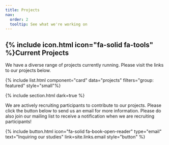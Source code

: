 ```yaml
---
title: Projects
nav:
  order: 2
  tooltip: See what we're working on
---
```


## {% include icon.html icon="fa-solid fa-tools" %}Current Projects

We have a diverse range of projects currently running. Please visit the links to our projects below.  

{% include list.html component="card" data="projects" filters="group: featured" style="small"%}

{% include section.html dark=true %}

We are actively recruiting participants to contribute to our projects. Please click the button below to send us an email for more information. Please do also join our mailing list to receive a notification when we are recruiting participants! 

{%
  include button.html
  icon="fa-solid fa-book-open-reader"
  type="email"
  text="Inquiring our studies"
  link=site.links.email
  style="button"
%}